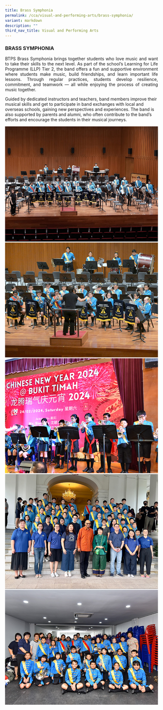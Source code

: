 ```yaml
---
title: Brass Symphonia
permalink: /cca/visual-and-performing-arts/brass-symphonia/
variant: markdown
description: ""
third_nav_title: Visual and Performing Arts
---
```

<h3>BRASS SYMPHONIA</h3>
<p align="justify">BTPS Brass Symphonia brings together students who love music and want to take their skills to the next level. As part of the school’s Learning for Life Programme (LLP) Tier 2, the band offers a fun and supportive environment where students make music, build friendships, and learn important life lessons. Through regular practices, students develop resilience, commitment, and teamwork — all while enjoying the process of creating music together.

Guided by dedicated instructors and teachers, band members improve their musical skills and get to participate in band exchanges with local and overseas schools, gaining new perspectives and experiences. The band is also supported by parents and alumni, who often contribute to the band’s efforts and encourage the students in their musical journeys.</p>

![](/images/CCA/band24_2.jpg)<br>
![](/images/CCA/band24_3.jpg)<br>
![](/images/CCA/brasssymphonia24_3.jpg)<br>
![](/images/CCA/brasssymphonia24_2.jpg)<br>
![](/images/CCA/brasssymphonia24_1.jpg)<br>